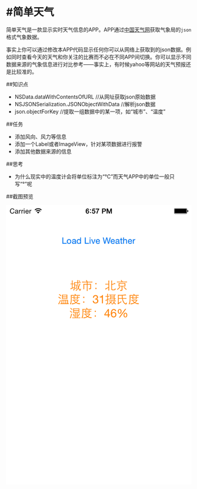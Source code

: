 #简单天气
=====
简单天气是一款显示实时天气信息的APP。APP通过[中国天气网](http://www.weather.com.cn/)获取气象局的`json`格式气象数据。

事实上你可以通过修改本APP代码显示任何你可以从网络上获取到的json数据。例如同时查看今天的天气和你关注的比赛而不必在不同APP间切换。你可以显示不同数据来源的气象信息进行对比参考——事实上，有时候yahoo等网站的天气预报还是比较准的。

##知识点

- NSData.dataWithContentsOfURL  //从网址获取json原始数据
- NSJSONSerialization.JSONObjectWithData  //解析json数据
- json.objectForKey  //提取一组数据中的某一项，如“城市”、“温度”

##任务

- 添加风向、风力等信息
- 添加一个Label或者ImageView，针对某项数据进行报警
- 添加其他数据来源的信息

##思考
- 为什么现实中的温度计会将单位标注为“℃”而天气APP中的单位一般只写“°”呢

##截图预览

![preview](/preview/pv1.png) 